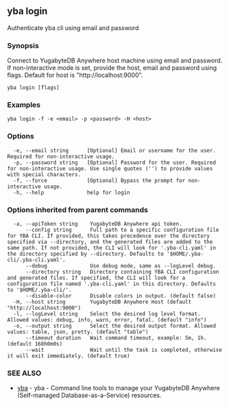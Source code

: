 ## yba login

Authenticate yba cli using email and password

### Synopsis

Connect to YugabyteDB Anywhere host machine using email and password. If non-interactive mode is set, provide the host, email and password using flags. Default for host is "http://localhost:9000".

```
yba login [flags]
```

### Examples

```
yba login -f -e <email> -p <password> -H <host>
```

### Options

```
  -e, --email string      [Optional] Email or username for the user. Required for non-interactive usage.
  -p, --password string   [Optional] Password for the user. Required for non-interactive usage. Use single quotes ('') to provide values with special characters.
  -f, --force             [Optional] Bypass the prompt for non-interactive usage.
  -h, --help              help for login
```

### Options inherited from parent commands

```
  -a, --apiToken string    YugabyteDB Anywhere api token.
      --config string      Full path to a specific configuration file for YBA CLI. If provided, this takes precedence over the directory specified via --directory, and the generated files are added to the same path. If not provided, the CLI will look for '.yba-cli.yaml' in the directory specified by --directory. Defaults to '$HOME/.yba-cli/.yba-cli.yaml'.
      --debug              Use debug mode, same as --logLevel debug.
      --directory string   Directory containing YBA CLI configuration and generated files. If specified, the CLI will look for a configuration file named '.yba-cli.yaml' in this directory. Defaults to '$HOME/.yba-cli/'.
      --disable-color      Disable colors in output. (default false)
  -H, --host string        YugabyteDB Anywhere Host (default "http://localhost:9000")
  -l, --logLevel string    Select the desired log level format. Allowed values: debug, info, warn, error, fatal. (default "info")
  -o, --output string      Select the desired output format. Allowed values: table, json, pretty. (default "table")
      --timeout duration   Wait command timeout, example: 5m, 1h. (default 168h0m0s)
      --wait               Wait until the task is completed, otherwise it will exit immediately. (default true)
```

### SEE ALSO

* [yba](yba.md)	 - yba - Command line tools to manage your YugabyteDB Anywhere (Self-managed Database-as-a-Service) resources.

